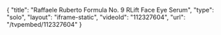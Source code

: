 {
    "title": "Raffaele Ruberto Formula No. 9 RLift Face   Eye Serum",
    "type": "solo",
    "layout": "iframe-static",
    "videoId": "112327604",
    "url": "\/tvpembed\/112327604"
}